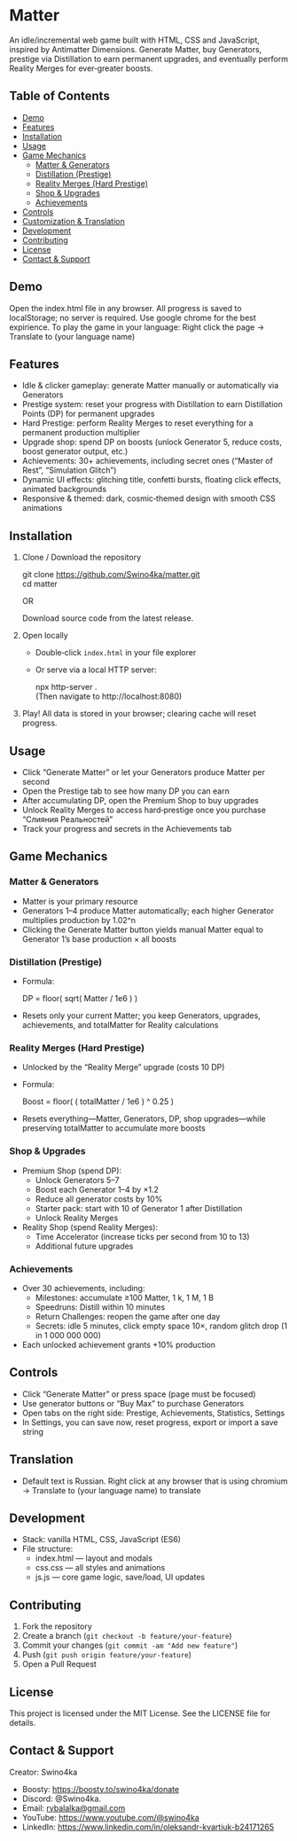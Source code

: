 # Matter

An idle/incremental web game built with HTML, CSS and JavaScript, inspired by Antimatter Dimensions. Generate Matter, buy Generators, prestige via Distillation to earn permanent upgrades, and eventually perform Reality Merges for ever‑greater boosts.

## Table of Contents

- [Demo](#demo)  
- [Features](#features)  
- [Installation](#installation)  
- [Usage](#usage)  
- [Game Mechanics](#game-mechanics)  
  - [Matter & Generators](#matter--generators)  
  - [Distillation (Prestige)](#distillation-prestige)  
  - [Reality Merges (Hard Prestige)](#reality-merges-hard-prestige)  
  - [Shop & Upgrades](#shop--upgrades)  
  - [Achievements](#achievements)  
- [Controls](#controls)  
- [Customization & Translation](#customization--translation)  
- [Development](#development)  
- [Contributing](#contributing)  
- [License](#license)  
- [Contact & Support](#contact--support)  

## Demo

Open the index.html file in any browser. All progress is saved to localStorage; no server is required.
Use google chrome for the best expirience.
To play the game in your language: Right click the page -> Translate to (your language name)

## Features

- Idle & clicker gameplay: generate Matter manually or automatically via Generators  
- Prestige system: reset your progress with Distillation to earn Distillation Points (DP) for permanent upgrades  
- Hard Prestige: perform Reality Merges to reset everything for a permanent production multiplier  
- Upgrade shop: spend DP on boosts (unlock Generator 5, reduce costs, boost generator output, etc.)  
- Achievements: 30+ achievements, including secret ones (“Master of Rest”, “Simulation Glitch”)  
- Dynamic UI effects: glitching title, confetti bursts, floating click effects, animated backgrounds  
- Responsive & themed: dark, cosmic‑themed design with smooth CSS animations  

## Installation

1. Clone / Download the repository  
    
    git clone https://github.com/Swino4ka/matter.git  
    cd matter

   OR

   Download source code from the latest release.

3. Open locally  
   - Double‑click `index.html` in your file explorer  
   - Or serve via a local HTTP server:  
       
       npx http-server .  
       (Then navigate to http://localhost:8080)  

4. Play! All data is stored in your browser; clearing cache will reset progress.

## Usage

- Click “Generate Matter” or let your Generators produce Matter per second  
- Open the Prestige tab to see how many DP you can earn  
- After accumulating DP, open the Premium Shop to buy upgrades  
- Unlock Reality Merges to access hard‑prestige once you purchase “Слияния Реальностей”  
- Track your progress and secrets in the Achievements tab  

## Game Mechanics

### Matter & Generators

- Matter is your primary resource  
- Generators 1–4 produce Matter automatically; each higher Generator multiplies production by 1.02^n  
- Clicking the Generate Matter button yields manual Matter equal to Generator 1’s base production × all boosts  

### Distillation (Prestige)

- Formula:  
    
    DP = floor( sqrt( Matter / 1e6 ) )  
    
- Resets only your current Matter; you keep Generators, upgrades, achievements, and totalMatter for Reality calculations  

### Reality Merges (Hard Prestige)

- Unlocked by the “Reality Merge” upgrade (costs 10 DP)  
- Formula:  
    
    Boost = floor( ( totalMatter / 1e6 ) ^ 0.25 )  
    
- Resets everything—Matter, Generators, DP, shop upgrades—while preserving totalMatter to accumulate more boosts  

### Shop & Upgrades

- Premium Shop (spend DP):  
  - Unlock Generators 5–7  
  - Boost each Generator 1–4 by ×1.2  
  - Reduce all generator costs by 10%  
  - Starter pack: start with 10 of Generator 1 after Distillation  
  - Unlock Reality Merges 
- Reality Shop (spend Reality Merges):  
  - Time Accelerator (increase ticks per second from 10 to 13)  
  - Additional future upgrades  

### Achievements

- Over 30 achievements, including:  
  - Milestones: accumulate ≥100 Matter, 1 k, 1 M, 1 B  
  - Speedruns: Distill within 10 minutes  
  - Return Challenges: reopen the game after one day  
  - Secrets: idle 5 minutes, click empty space 10×, random glitch drop (1 in 1 000 000 000)  
- Each unlocked achievement grants +10% production  

## Controls

- Click “Generate Matter” or press space (page must be focused)  
- Use generator buttons or “Buy Max” to purchase Generators  
- Open tabs on the right side: Prestige, Achievements, Statistics, Settings  
- In Settings, you can save now, reset progress, export or import a save string  

## Translation

- Default text is Russian. Right click at any browser that is using chromium -> Translate to (your language name) to translate

## Development

- Stack: vanilla HTML, CSS, JavaScript (ES6)  
- File structure:  
  - index.html — layout and modals  
  - css.css     — all styles and animations  
  - js.js       — core game logic, save/load, UI updates  

## Contributing

1. Fork the repository  
2. Create a branch (`git checkout -b feature/your-feature`)  
3. Commit your changes (`git commit -am "Add new feature"`)  
4. Push (`git push origin feature/your-feature`)  
5. Open a Pull Request  

## License

This project is licensed under the MIT License. See the LICENSE file for details.

## Contact & Support

Creator: Swino4ka  
- Boosty: https://boosty.to/swino4ka/donate  
- Discord: @Swino4ka.  
- Email: rybalalka@gmail.com  
- YouTube: https://www.youtube.com/@swino4ka  
- LinkedIn: https://www.linkedin.com/in/oleksandr-kvartiuk-b24171265
